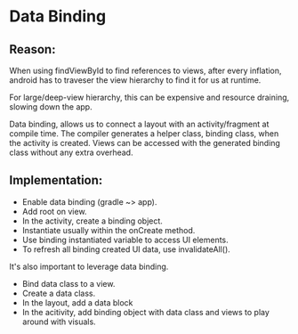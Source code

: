 # Data Binding

## Reason:
When using findViewById to find references to views, after every inflation, android has to traveser the view hierarchy to find it for us at runtime.

For large/deep-view hierarchy, this can be expensive and resource draining, slowing down the app.

Data binding, allows us to connect a layout with an activity/fragment at compile time. The compiler generates a helper class, binding class, when the activity is created. Views can be accessed with the generated binding class without any extra overhead. 

## Implementation:

  * Enable data binding (gradle ~> app).
  * Add <layout></layout> root on view.
  * In the activity, create a binding object.
  * Instantiate usually within the onCreate method.
  * Use binding instantiated variable to access UI elements.
  * To refresh all binding created UI data, use invalidateAll().

It's also important to leverage data binding. 

  * Bind data class to a view.
  * Create a data class.
  * In the layout, add a data block
  * In the acitivity, add binding object with data class and views to play around with visuals.

